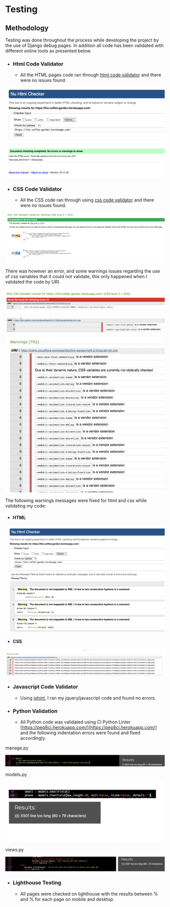 # Testing  

## Methodology  
Testing was done throughout the process while developing the project by the use of Django debug pages. In addition all code has been validated with different online tools as presented below.

* ### Html Code Validator
    * All the HTML pages code ran through [html code validator](https://validator.w3.org/#validate_by_uri) and there were no issues found.
        
![html code validator](./readme-testing-images/html_w3c_result.png)

* ### CSS Code Validator
    * All the CSS code ran through using [css code validator](https://validator.w3.org/#validate_by_input) and there were no issues found.

![css code validator](./readme-testing-images/css_w3c_result.png)

There was however an error, and some warnings issues regarding the use of css variables that it could not validate, this only happened when I validated the code by URI.

![css code validator](./readme-testing-images/font_awesome_error.png)

![css code validator](./readme-testing-images/bootstrap_warnings.png)

![css code validator](./readme-testing-images/font_awesome_warnings.jpeg)

The following warnings messages were fixed for html and css while validating my code:

* #### HTML

![html code validator](./readme-testing-images/html_warning_fixed.png)

* #### CSS

![css code validator](./readme-testing-images/font_family_warning_fixed.png)


* ### Javascript Code Validator
    * Using [jshint](https://jshint.com/), I ran my jquery/javascript code and found no errors.


* ### Python Validation

    * All Python code was validated using CI Python Linter [https://pep8ci.herokuapp.com/](https://pep8ci.herokuapp.com/) and the following indentation errors were found and fixed accordingly.

manage.py

![CI Python Linter](./readme-testing-images/manage_py_fixed.png)

models.py

![CI Python Linter](./readme-testing-images/phone_models_py_fixed.png)

views.py

![CI Python Linter](./readme-testing-images/views_py_fixed.png)

* ### Lighthouse Testing
    * All pages were checked on lighthouse with the results between % and % for each page on mobile and desktop.